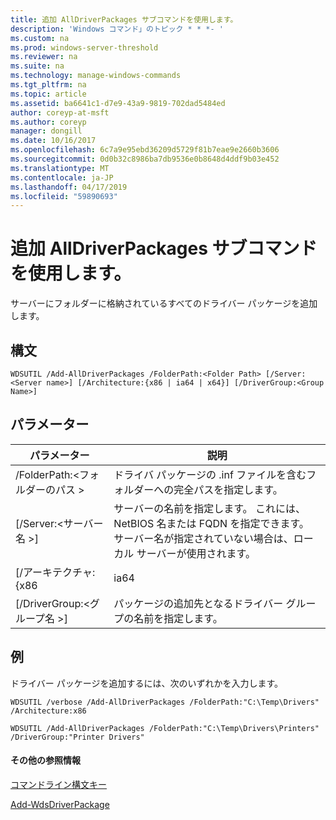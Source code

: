```yaml
---
title: 追加 AllDriverPackages サブコマンドを使用します。
description: 'Windows コマンド」のトピック * * *- '
ms.custom: na
ms.prod: windows-server-threshold
ms.reviewer: na
ms.suite: na
ms.technology: manage-windows-commands
ms.tgt_pltfrm: na
ms.topic: article
ms.assetid: ba6641c1-d7e9-43a9-9819-702dad5484ed
author: coreyp-at-msft
ms.author: coreyp
manager: dongill
ms.date: 10/16/2017
ms.openlocfilehash: 6c7a9e95ebd36209d5729f81b7eae9e2660b3606
ms.sourcegitcommit: 0d0b32c8986ba7db9536e0b8648d4ddf9b03e452
ms.translationtype: MT
ms.contentlocale: ja-JP
ms.lasthandoff: 04/17/2019
ms.locfileid: "59890693"
---
```

# <a name="using-the-add-alldriverpackages-subcommand"></a>追加 AllDriverPackages サブコマンドを使用します。



サーバーにフォルダーに格納されているすべてのドライバー パッケージを追加します。

## <a name="syntax"></a>構文

```
WDSUTIL /Add-AllDriverPackages /FolderPath:<Folder Path> [/Server:<Server name>] [/Architecture:{x86 | ia64 | x64}] [/DriverGroup:<Group Name>]
```

## <a name="parameters"></a>パラメーター

|パラメーター|説明|
|---------|-----------|
|/FolderPath:\<フォルダーのパス >|ドライバ パッケージの .inf ファイルを含むフォルダーへの完全パスを指定します。|
|[/Server:\<サーバー名 >]|サーバーの名前を指定します。 これには、NetBIOS 名または FQDN を指定できます。 サーバー名が指定されていない場合は、ローカル サーバーが使用されます。|
|[/アーキテクチャ: {x86 | ia64 | x64}]|追加するドライバー パッケージのアーキテクチャを指定します。 他のアーキテクチャ用のドライバー パッケージは無視されます。|
|[/DriverGroup:\<グループ名 >]|パッケージの追加先となるドライバー グループの名前を指定します。|

## <a name="BKMK_examples"></a>例

ドライバー パッケージを追加するには、次のいずれかを入力します。
```
WDSUTIL /verbose /Add-AllDriverPackages /FolderPath:"C:\Temp\Drivers" /Architecture:x86
```
```
WDSUTIL /Add-AllDriverPackages /FolderPath:"C:\Temp\Drivers\Printers" /DriverGroup:"Printer Drivers"
```

#### <a name="additional-references"></a>その他の参照情報

[コマンドライン構文キー](command-line-syntax-key.md)

[Add-WdsDriverPackage](https://technet.microsoft.com/library/dn283440.aspx)